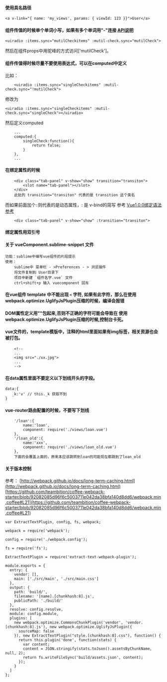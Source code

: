 

#### 使用具名路径

```
<a v-link="{ name: 'my_views', params: { viewId: 123 }}">User</a>
```

#### 组件传值的时候单个单词小写，如果有多个单词用"-"连接 [API说明](http://rc.vuejs.org/guide/components.html#camelCase_vs-_kebab-case)

```
<uiradio :items.sync="mutilCheckitems" :mutil-check.sync="mutilCheck">

```
然后在组件props中用驼峰的方式访问['mutilCheck']。

#### 组件传值得时候尽量不要使用表达式，可以在computed中定义
比如：

```
	<uiradio :items.sync="singleCheckitems" :mutil-check.sync="!mutilCheck">
```
修改为
```
<uiradio :items.sync="singleCheckitems" :mutil-check.sync="singleCheck"></uiradio>
```
然后定义computed

```
	...
	computed:{
		singleCheck:function(){
			return false;
		}
	},
	...
```

#### 在绑定属性的时候
```
	<div class="tab-panel" v-show="show" transition="transiton">
		<slot name="tab-panel"></slot>
	</div>
	此处的 transition="transiton" 代表的是 transition 这个类名
```
而如果前面加个`:`则代表的是动态属性，: 是 v-bind的简写 参考 [Vue1.0.0绑定语法参考](https://github.com/vuejs/vue/issues/1325)

```
	<div class="tab-panel" v-show="show" :transition="transiton">
```

#### 绑定属性用双引号


#### 关于 vueComponent.sublime-snippet 文件
```
功能：sublime中编写vue组件的片段提示
使用：
	sublime中 菜单栏 - >Preferences - > 浏览插件
	将文件复制到 User目录下
	项目中新建 `组件名字.vue` 文件
	ctrl+shift+p 输入 vuecomponent 回车
```


#### 在vue组件 template 中不能出现 `<` 字符, 如果有此字符，那么在使用webpack.optimize.UglifyJsPlugin压缩的时候，编译会报错

#### DOM属性定义用""包起来,否则不正确的字符可能会导致在 使用webpack.optimize.UglifyJsPlugin压缩的时候,控制台卡死。

#### vue文件的，template模版中，注释的html里面如果有img标签，相关资源也会被打包。

```
	<!--
	...
	<img src="./xx.jpg">
	...
	-->

```

#### 在data属性里面不要定义以下划线开头的字段。

```
data:{
   _k:'v' // this._k 获取不到
}
```

#### vue-router路由配置的时候，不要写下划线

```
	'/loan':{
		name:'loan',
		component: require('./views/loan.vue')
	},
	'/loan_old':{
		name:'xxx',
		component: require('./views/loan_old.vue')
	},
	下面的会覆盖上面的，原来本应该跳转到loan的可能现在都跳到了loan_old
```

#### 关于版本控制
参考：
[http://webpack.github.io/docs/long-term-caching.html](http://webpack.github.io/docs/long-term-caching.html)
[https://github.com/teambition/coffee-webpack-starter/blob/92082085d96f6c5003711e042da38bfa140d8dd6/webpack.min.coffee#L21](https://github.com/teambition/coffee-webpack-starter/blob/92082085d96f6c5003711e042da38bfa140d8dd6/webpack.min.coffee#L21)

```
var ExtractTextPlugin, config, fs, webpack;

webpack = require('webpack');

config = require('./webpack.config');

fs = require('fs');

ExtractTextPlugin = require('extract-text-webpack-plugin');

module.exports = {
  entry: {
    vendor: [],
    main: ['./src/main', './src/main.css']
  },
  output: {
    path: 'build/',
    filename: '[name].[chunkhash:8].js',
    publicPath: './build/'
  },
  resolve: config.resolve,
  module: config.module,
  plugins: [
    new webpack.optimize.CommonsChunkPlugin('vendor', 'vendor.[chunkhash:8].js'), new webpack.optimize.UglifyJsPlugin({
      sourceMap: false
    }), new ExtractTextPlugin("style.[chunkhash:8].css"), function() {
      return this.plugin('done', function(stats) {
        var content;
        content = JSON.stringify(stats.toJson().assetsByChunkName, null, 2);
        return fs.writeFileSync('build/assets.json', content);
      });
    }
  ]
};
```

